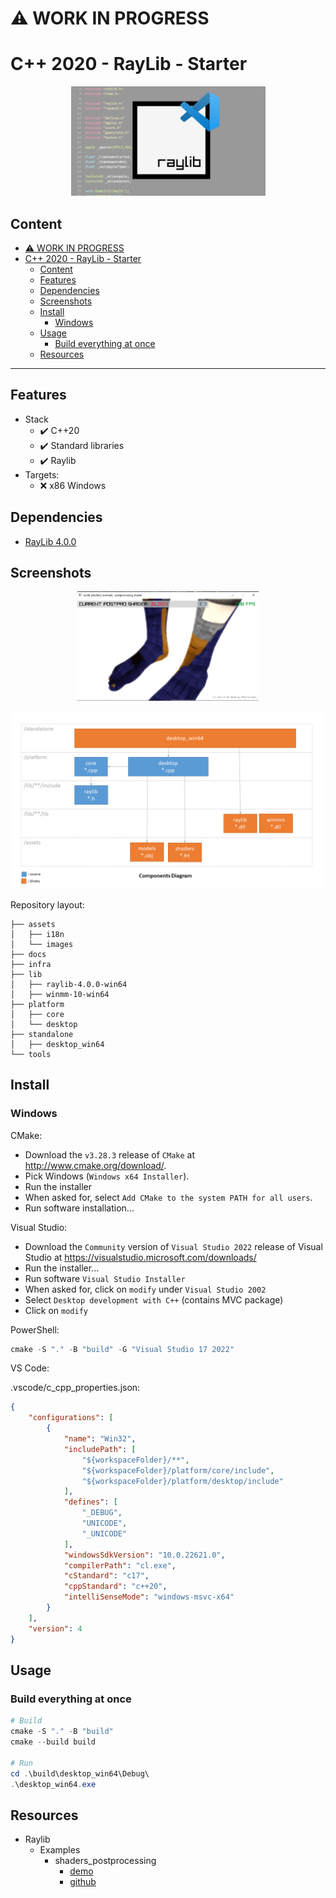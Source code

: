 :warning: WORK IN PROGRESS
==========================

# C++ 2020 - RayLib - Starter

<p align="center">
  <img src="./docs/README/thumb-raylib.png" height="175" width="auto" />
</p>

## Content

- [:warning: WORK IN PROGRESS](#warning-work-in-progress)
- [C++ 2020 - RayLib - Starter](#c-2020---raylib---starter)
  - [Content](#content)
  - [Features](#features)
  - [Dependencies](#dependencies)
  - [Screenshots](#screenshots)
  - [Install](#install)
    - [Windows](#windows)
  - [Usage](#usage)
    - [Build everything at once](#build-everything-at-once)
  - [Resources](#resources)

---------------------------------------

## Features

- Stack
  - :heavy_check_mark: C++20
  - :heavy_check_mark: Standard libraries
  - :heavy_check_mark: Raylib
- Targets:
  - :x: x86 Windows

## Dependencies

- [RayLib 4.0.0](https://www.raylib.com/)

## Screenshots

<p align="center">
  <img src="./docs/README/thumb-screenshot.png" height="175" width="auto" />
</p>

![alt text](./docs/README/diagrams-1.png)

Repository layout:
```
├── assets
│   ├── i18n
│   └── images
├── docs
├── infra
├── lib
│   ├── raylib-4.0.0-win64
│   ├── winmm-10-win64
├── platform
│   ├── core
│   └── desktop
├── standalone
│   ├── desktop_win64
└── tools
```

## Install

### Windows

CMake:
- Download the `v3.28.3` release of `CMake` at http://www.cmake.org/download/.
- Pick Windows (`Windows x64 Installer`).
- Run the installer
- When asked for, select `Add CMake to the system PATH for all users`.
- Run software installation...

Visual Studio:
- Download the `Community` version of `Visual Studio 2022` release of Visual Studio at https://visualstudio.microsoft.com/downloads/
- Run the installer...
- Run software `Visual Studio Installer`
- When asked for, click on `modify` under `Visual Studio 2002`
- Select `Desktop development with C++` (contains MVC package)
- Click on `modify`

PowerShell:
```powershell
cmake -S "." -B "build" -G "Visual Studio 17 2022"
```

VS Code:

.vscode/c_cpp_properties.json:
```json
{
    "configurations": [
        {
            "name": "Win32",
            "includePath": [
                "${workspaceFolder}/**",
                "${workspaceFolder}/platform/core/include",
                "${workspaceFolder}/platform/desktop/include"
            ],
            "defines": [
                "_DEBUG",
                "UNICODE",
                "_UNICODE"
            ],
            "windowsSdkVersion": "10.0.22621.0",
            "compilerPath": "cl.exe",
            "cStandard": "c17",
            "cppStandard": "c++20",
            "intelliSenseMode": "windows-msvc-x64"
        }
    ],
    "version": 4
}
```

## Usage

### Build everything at once

```powershell
# Build
cmake -S "." -B "build"
cmake --build build

# Run
cd .\build\desktop_win64\Debug\
.\desktop_win64.exe
```

## Resources

- Raylib
  - Examples
    - shaders_postprocessing
      - [demo](https://www.raylib.com/examples/shaders/loader.html?name=shaders_postprocessing)
      - [github](https://github.com/raysan5/raylib/blob/master/examples/shaders/shaders_postprocessing.c)
